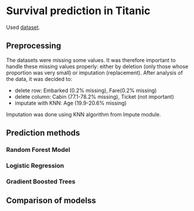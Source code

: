 # Survival prediction in Titanic

Used [dataset](https://www.kaggle.com/c/titanic).

## Preprocessing
The datasets were missing some values. It was therefore important to handle these missing values properly: either by deletion (only those whose proportion was very small) or imputation (replacement).
After analysis of the data, it was decided to:
- delete row: Embarked (0.2% missing), Fare(0.2% missing)
- delete column: Cabin (77.1-78.2% missing), Ticket (not important)
- imputate with KNN: Age (19.9-20.6% missing)

Imputation was done using KNN algorithm from Impute module.

## Prediction methods

### Random Forest Model

### Logistic Regression

###  Gradient Boosted Trees

## Comparison of modelss
